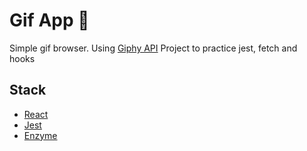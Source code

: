 # Gif App 🔎

Simple gif browser. Using [Giphy API](https://developers.giphy.com/)
Project to practice jest, fetch and hooks

## Stack

- [React](https://reactjs.org/)
- [Jest](https://jestjs.io/)
- [Enzyme](https://enzymejs.github.io/enzyme/)



